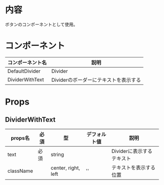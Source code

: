 # 内容

ボタンのコンポーネントとして使用。

# コンポーネント

|コンポーネント名|説明|
|---|---|
|DefaultDivider|Divider|
|DividerWithText|Dividerのボーダーにテキストを表示する|

# Props

## DividerWithText

|props名|必須|型|デフォルト値|説明|
|---|---|---|---|---|
|text|必須|string||Dividerに表示するテキスト|
|className||center, right, left|''|テキストを表示する位置|